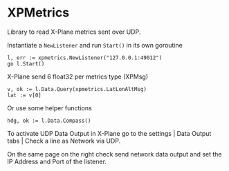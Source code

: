 # XPMetrics

Library to read X-Plane metrics sent over UDP.

Instantiate a `NewListener` and run `Start()` in its own goroutine
```
l, err := xpmetrics.NewListener("127.0.0.1:49012")
go l.Start()
```

X-Plane send 6 float32 per metrics type (XPMsg)
```
v, ok := l.Data.Query(xpmetrics.LatLonAltMsg)
lat := v[0]
```

Or use some helper functions
```
hdg, ok := l.Data.Compass()
```

To activate UDP Data Output in X-Plane go to the settings | Data Output tabs | Check a line as Network via UDP.  

On the same page on the right check send network data output and set the IP Address and Port of the listener.